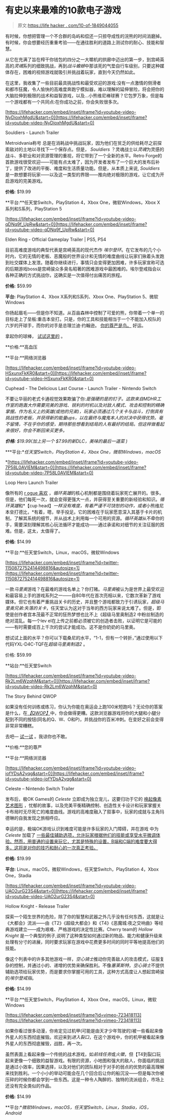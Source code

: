 # 有史以来最难的10款电子游戏

> 原文:[https://life hacker . com/10-of-1849044055](https://lifehacker.com/10-of-the-hardest-video-games-ever-1849044055)

有时候，你想把管理一个不合群的岛屿和偿还一只掠夺成性的浣熊的时间消磨掉。有时候，你会想要经历重重考验——在通往胜利的道路上测试你的耐心、技能和智慧。

从它在充满了旨在榨干你钱包的四分之一大嚼机的拱廊中迈出的第一步，到宫崎英高的*灵魂*系列的细致挑战，再到*战斗蟾蜍*中那该死的气垫自行车级别，只要这种媒体存在，困难的视频游戏就吸引并挑战着玩家，直到今天仍然如此。

在这里，我收集了一些目前最具挑战性和最受欢迎的游戏:没有一点激情的侧滑者和都市狂魔，令人愉快的高难度奔跑宁模拟器，难以理解的延伸冒险，将会把你的大脑拉伸到极限的战术和益智游戏，以及...小熊维尼棒球赛？它包罗万象，但是每一个游戏都有一个共同点:在你成功之前，你会失败很多次。

 [https://lifehacker.com/embed/inset/iframe?id=youtube-video-NyDioxhMgdU&start=0](https://lifehacker.com/embed/inset/iframe?id=youtube-video-NyDioxhMgdU&start=0)

<figcaption class="sc-1ptbguh-0 hxeMec caption">Souldiers - Launch Trailer</figcaption> 

Metroidvania称号 总是在消耗战中挑战玩家，因为他们在贫乏的供给耗尽之前探索敌对的土地以寻找下一个保存点。但是， *Souldiers* ？灵魂战士以*灵魂*为灵感的战斗、多职业和对资源管理的重视，将它带到了一个全新的水平。Retro Forge的首款游戏很受欢迎——可能有点太难了，因为开发者发布了一个巨大的发布后补丁，提供了改进的平衡、难度和生活质量功能。但是，从本质上来说, *Souldiers* 是一款想要将玩家——以及这一类型的界限——推向绝对极限的游戏，让它成为开启游戏的完美游戏。

**价格:** $19.99

**平台:**任天堂Switch，PlayStation 4，Xbox One，微软Windows，Xbox X系列和S系列，PlayStation 5

 [https://lifehacker.com/embed/inset/iframe?id=youtube-video-qDNq9f_UpRw&start=0](https://lifehacker.com/embed/inset/iframe?id=youtube-video-qDNq9f_UpRw&start=0)

<figcaption class="sc-1ptbguh-0 hxeMec caption">Elden Ring - Official Gameplay Trailer | PS5, PS4</figcaption> 

目前高难度游戏的典型代表是宫崎英高的现代杰作 *埃尔登环*。在它发布的几个小时内，它的无情的老板、恶魔般的世界设计和无情的难度曲线让玩家们揪着头发跑到社交媒体上发泄。随着你继续进行，事情只会变得更加困难，许多玩家宣称可选的后期游戏boss是宫崎骏众多臭名昭著的困难游戏中最困难的。埃尔登戒指会以各种正确的方式挑战你，这确实是一次值得付出痛苦的旅程。

**价格:** $59.99

**平台:** PlayStation 4、Xbox X系列和S系列、Xbox One、PlayStation 5、微软Windows

你扬起眉毛——但是你不知道。从百亩森林中控制了可爱的熊，你带着一个单一的目标走上了垒板:重击本垒打。只是，你的工具和技能相当于一个不能加入校队的六岁的开球手，而你的对手是总理兰迪·约翰逊。 [你的尊严是鸟。](https://www.youtube.com/watch?v=K-BT4N17cTY) 好运。

拿起你的球棒， [试试这里的](https://www.disney--games.com/winnie_the_pooh_s_home_run_derby_338.html) 。

**价格:**高血压

**平台:**网络浏览器

 [https://lifehacker.com/embed/inset/iframe?id=youtube-video-HSxunxFkKR0&start=0](https://lifehacker.com/embed/inset/iframe?id=youtube-video-HSxunxFkKR0&start=0)

<figcaption class="sc-1ptbguh-0 hxeMec caption">Cuphead - The Delicious Last Course - Launch Trailer - Nintendo Switch</figcaption> 

不要让华丽的老式卡通视觉效果欺骗了你:*是强硬的是的钉子。这款来自MDHR工作室的跑轰大作需要完美的游戏、锐利的时机以及对敌人模式、攻击和控制的精确掌握。作为名义上的英雄(或他的兄弟)，玩家必须通过几个关卡与战斗，打倒具有挑战性的老板，并获得新的能量ups，以在最终与魔鬼本人的对决中获得优势。毫不留情，不在乎你的感受，期待那些想看到结局的人有最好的结局。但这样做看起来很好，你会不断回来买更多。*

***价格:** $19.99(加上另一个 $7.99的新DLC，*美味的最后一道菜* )* 

***平台:**任天堂Switch，PlayStation 4，Xbox One，微软Windows，macOS* 

 *[https://lifehacker.com/embed/inset/iframe?id=youtube-video-7P58L0AVIEM&start=0](https://lifehacker.com/embed/inset/iframe?id=youtube-video-7P58L0AVIEM&start=0)

<figcaption class="sc-1ptbguh-0 hxeMec caption">Loop Hero Launch Trailer</figcaption> 

像所有的 [r ogue 喜欢](https://lifehacker.com/from-soulslikes-to-roguelites-12-video-game-genre-name-1848663846/slides/3) ，*循环英雄*的核心机制都是围绕着玩家死亡展开的。很多。但是，他们每死一次，就会变得更强大一点，并获得至关重要的新经验和知识。*循环英雄*和*【cup head】*一样没有难度，有着严谨不可饶恕的动作，或者*小熊维尼本垒打德比，*有着，嗯，举手投足。它的困难在于玩家愿意深入其基于卡片的机制，了解其系统的细节，并从战术上利用每一个可用的资源。*循环英雄*从不牵你的手，需要深刻理解其核心玩法循环才能成功——通过承诺和对细节的关注征服的困难。但是，这太，太值得了。

**价格:** $14.99

**平台:**任天堂Switch，Linux，macOS，微软Windows

 [https://lifehacker.com/embed/inset/iframe?id=twitter-1150872752414498816&autosize=1](https://lifehacker.com/embed/inset/iframe?id=twitter-1150872752414498816&autosize=1) 

一款*马里奥*游戏？在最难的游戏名单上？你打赌。*马里奥*被认为是世界上最受欢迎和最容易上手的游戏系列之一——自80年代在首次亮相以来，它数次革新了游戏媒体。但它也有着严重挑战关卡的历史，并且整个游戏都致力于引诱玩家，*超级马里奥兄弟:失落的关卡*，任天堂认为这对于当年的西方玩家来说太难了。但是，即使是创作者宫本茂最不正常的狂热梦想也比不上《超级马里奥制造2 中粉丝制造的绝对混乱。每一个lev el在上传之前都必须被它的创造者击败，以证明它是可能的——有时需要成百上千次的尝试才能成功。这不是你奶奶的马里奥。

想试试上面的水平？你可以下载桑尼的水平，“1-1，但有一个转折，”通过使用以下代码YXL-D4C-TQF在*超级马里奥制造2* 。

价格: $59.99

**站台:**任天堂Switch

 [https://lifehacker.com/embed/inset/iframe?id=youtube-video-Rk2Lm6WzqhM&start=0](https://lifehacker.com/embed/inset/iframe?id=youtube-video-Rk2Lm6WzqhM&start=0)

<figcaption class="sc-1ptbguh-0 hxeMec caption">The Story Behind QWOP</figcaption> 

如果没有任何训练或练习，你认为你能在奥运会上跑100米短跑吗？无论你的答案是什么，在[*【QWOP】*](https://www.foddy.net/Athletics.html)中，你会做得更糟。这款浏览器游戏将你的大腿和小腿分配到不同的按钮(同名的Q、W、O和P)，并挑战你的百米冲刺。在变好之前会变得非常非常糟糕。

去吧— [试一试](https://www.foddy.net/Athletics.html) 。我谅你也不敢。

**价格:**您的尊严

**平台:**网络浏览器

 [https://lifehacker.com/embed/inset/iframe?id=youtube-video-iofYDsA2yqg&start=0](https://lifehacker.com/embed/inset/iframe?id=youtube-video-iofYDsA2yqg&start=0)

<figcaption class="sc-1ptbguh-0 hxeMec caption">Celeste – Nintendo Switch Trailer</figcaption> 

发布后，极OK Games的 *Celeste* 立即成为独立宠儿，这要归功于它的 [唤起像素艺术图形](https://www.wired.com/story/modern-pixel-art-games/) ，忧郁的故事，以及完美平衡精确控制、创造性关卡设计和玩家掌握关卡布局时无尽死亡的难度曲线。游戏的高难度融入了叙事中，玩家的成就与主角玛德琳的自我发现之旅相呼应。

幸运的是，极端OK游戏认识到难度可能是许多玩家的入门障碍，并在游戏 中为 *Celeste* 加载了 [一些最佳辅助选项，允许玩家根据他们的技能或享受水平微调体验。然而，用普通的设置来玩它，尤其是特殊的设置，B端和C端的难度要大得多，这将是对你的技巧和耐心的一次真正考验。](https://youtu.be/NInNVEHj_G4)

**价格:** $19.99

**平台:** Linux，macOS，微软Windows，任天堂Switch，PlayStation 4，Xbox One，Stadia

 [https://lifehacker.com/embed/inset/iframe?id=youtube-video-UAO2urG23S4&start=0](https://lifehacker.com/embed/inset/iframe?id=youtube-video-UAO2urG23S4&start=0)

<figcaption class="sc-1ptbguh-0 hxeMec caption">Hollow Knight - Release Trailer</figcaption> 

探索一个陌生世界的危险，除了你的智慧和武器之外几乎没有任何东西，这就是让《大都会》流派——由《T2》《超级大都会》和《T4》《恶魔城:夜之交响曲》等经典游戏建立——成为艰难、严格游戏的决定性比赛。Cherry team的 *Hollow Knight* 是一个典型的例子,说明了这种类型如何通过新的物品、能力和健康升级来处理有分寸的进展，同时要求玩家在游戏中花费更多时间的同时平等地提高他们的技能。

像这个列表中的许多其他游戏一样，*空心骑士*推动你完善敌人的攻击模式，征服复杂的控制，并通过小的、递增的优势来确保胜利。不像*塞莱斯特*，*空心骑士*不提供辅助选项给玩家优势，而是要求你掌握可用的工具，这种方式高度让人想起宫崎骏的*埃尔登戒指*。

**价格:** $14.99

**平台:**任天堂Switch，PlayStation 4，Xbox One，macOS，Linux，微软Windows

 [https://lifehacker.com/embed/inset/iframe?id=vimeo-723418113](https://lifehacker.com/embed/inset/iframe?id=vimeo-723418113) 

如果你看过很多动漫，你肯定见过机甲(可能是由天才少年驾驶的)被一些看起来像外星人的东西彻底摧毁。欢迎来到*进入裂口*，在这个游戏中，你的机甲被看起来像外星人的东西彻底摧毁，战胜，再一次。

虽然表面上看起来像一个传统的战术游戏，如*前线任务*或*火徽*，但【T4到裂口玩起来更像一个细致的益智游戏。有限的资源，小地图和强大的敌人，你面临的挑战是通过小效率，因果选择，以及对他们的团队相对于对手的弱点的优势的最高理解来找到胜利。一个小小的举动可能会在几个回合后让你的船沉没——但是每次你被压碎的时候你都会学到一些东西。这是一种令人陶醉的、独特的流派组合，市场上还没有完全类似的作品。

**价格:** $14.99

**平台:**微软Windows，macOS，任天堂Switch，Linux，Stadia，iOS，Android*